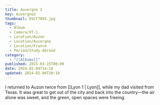 ```yaml
---
title: Auvergne 2
key: Auvergne2
thumbnail: DSCF7093.jpg
tags:
  - Album
  - Camera/XT-1
  - Location/Auzon
  - Location/Auvergne
  - Location/France
  - Period/Study-Abroad
category:
  - "[[Albums]]"
published: 2015-03-15T00:00
date: 2024-02-04T14:18
updated: 2024-02-06T20:19
---
```

I returned to Auzon twice from [[Lyon 1 | Lyon]], while my dad visited from Texas. It was great to get out of the city and back into the country—the air alone was sweet, and the green, open spaces were freeing.
